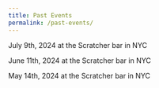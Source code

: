 ```yaml
---
title: Past Events
permalink: /past-events/
---
```


July 9th, 2024 at the Scratcher bar in NYC

June 11th, 2024 at the Scratcher bar in NYC

May 14th, 2024 at the Scratcher bar in NYC
